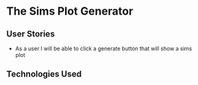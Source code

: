 # The Sims Plot Generator


## User Stories

- As a user I will be able to click a generate button that will show a sims plot

## Technologies Used
